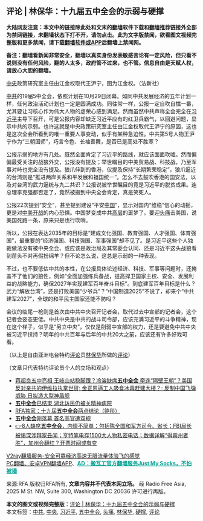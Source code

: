  <h2>评论 | 林保华：十九届五中全会的示弱与硬撑</h2> <p class="notice"><b>大陆网友注意：本文中的链接除此处和文末的<a href="https://github.com/bannedbook/fanqiang" >翻墙</a>软件下载和<a href="https://github.com/killgcd/justmysocks/blob/master/README.md">翻墙推荐</a>链接外全部为禁网链接，未翻墙状态下打不开，请勿点击。此为文字版禁闻，欲看图文视频完整版和更多禁闻，请下载<a href="https://github.com/bannedbook/fanqiang">翻墙软件或APP</a>后翻墙上禁闻网。</p><p>备注：翻墙看新闻非常安全，翻墙以真实身份发表敏感言论有一定风险，但只看不说则没有任何风险，翻的人太多，政府管不过来，也不管。信息自由是天赋人权，请放心大胆的翻墙。</b></p>  <div class="entry"> <p><a href="https://www.bannedbook.org/bnews/tag/%E4%B8%AD%E5%A4%AE/" class="st_tag internal_tag" rel="tag" title="标签 中央 下的日志">中央</a>政策研究室主任由江金权取代王沪宁，图为江金权。（法新社）</p> <p><a href="https://www.bannedbook.org/bnews/tag/%e4%b8%ad%e5%85%b1/" class="st_tag internal_tag" rel="tag" title="标签 中共 下的日志">中共</a>的19届5中全会，依照计划在10月29日闭幕。如同中共发展经济的五年计划一样，任何政治活动计划也一定是圆满成功。同往常一样，公报一定自吹自擂一番，尤其要让习核心作为伟大人物的虚荣心感到满足。然而虽然中共声称全会完全在<a href="https://www.bannedbook.org/bnews/tag/%e4%b9%a0%e8%bf%91%e5%b9%b3/" class="st_tag internal_tag" rel="tag" title="标签 习近平 下的日志">习近平</a>主导下召开，可是公报内容却缺乏习近平应有的红卫兵霸气，以回避问题，显示中共的示弱。也许这就是中央政策研究室主任由江金权取代王沪宁的原因，这也是这次全会所看到的唯一重要人事变动，似乎有某种急迫性。中共第5号人物王沪宁作为“三朝国师”，巧言令色、长袖善舞，是否已是高处不胜寒？</p>  <p>公报示弱的地方有几处。既然全面肯定了习近平的路线，就应该面面吹嘘。然而偏偏最受关注的战狼外交，公报没有提及；举世瞩目的中美贸易战、科技战，乃至军事对峙也完全没有提及。狼爪伸到的香港，仅提及保持“长期繁荣稳定”，狼爪逼近的台湾则是“推进两岸关系和平发展和祖国统一”。怎么不去鼓吹香港的国安法，以及对台湾的武力逼统与九二共识？公报说被举世瞩目的竟是习近平的脱贫成果。连总理李克强都否定了，竟然被搬到中央全会肯定，真是笑死人。</p> <p>公报22次提到“安全”，甚至提到建设“平安<span class='wp_keywordlink_affiliate'><a href="https://www.bannedbook.org/" title="中国" target="_blank">中国</a></span>”，显示对国内“维稳”信心的动摇，更是对<span class='wp_keywordlink'><a href="https://www.bannedbook.org/bnews/bookwiki/20131104/196141.html" title="《假如中美开战》" target="_blank">中美开战</a></span>的内心恐惧。中国梦变成中共<span class='wp_keywordlink_affiliate'><a href="https://www.bannedbook.org/bnews/ccpdope/" title="中共高层内幕" target="_blank">高层</a></span>的噩梦了。要迎<a href="https://www.bannedbook.org/bnews/tag/%e5%a4%b4%e7%97%9b/" class="st_tag internal_tag" rel="tag" title="标签 头痛 下的日志">头痛</a>击美国，说美国死路一条，原来只是也行吹哨。</p>  <p>所以，公报在表达2035年的目标是“建成文化强国、教育强国、人才强国、体育强国”，最重要的“经济强国、科技强国、军事强国”却不见了。是习近平这些个人独裁做法没有被中央全会、或应该是政治局及其常委会认同、还是习近平这头战狼看到苗头不对再假扮绵羊？但不论怎么说，这总是示弱的一种表现。</p> <p>不过，也不要低估中共的本性，在公报具体论述经济、科技、军事等问题时，还掩盖不了他们的狼性，例如“全面加强练兵备战，提高捍卫国家主权、安全、发展利益的战略能力，确保2027年实现建军百年奋斗目标”。到底建军百年目标是什么？武力“解放台湾”，还是打败美国“少爷兵”？“中国制造2025”不说了，却来个“中共建军2027”，全球的和平民主国家还能不防吗？</p>  <p>会议的临尾一枪则是首次由中共中央召开记者会，取代过去中宣部的记者会，这个记者会姿态更低。中共中央是中共的战斗司令部，应该充满习近平的斗争精神，现在这个样子，似乎是“另立中央”，仅仅是削弱中宣部的权力，还是要避免中共中央被习近平挟持？明年的中共百年与后年的中共20大之前，应该还有许多好戏可看。</p> <p>（以上是自由亚洲电台特约<span class='wp_keywordlink_affiliate'><a href="https://www.bannedbook.org/bnews/comments/" title="新闻评论" target="_blank">评论</a></span>员<span class='wp_keywordlink'><a href="https://www.bannedbook.org/forum10/topic383.html" title="林保华" target="_blank">林保华</a></span>所做的<a href="https://www.bannedbook.org/bnews/tag/%E8%AF%84%E8%AE%BA/" class="st_tag internal_tag" rel="tag" title="标签 评论 下的日志">评论</a>）</p>  <p>（文章只代表特约评论员个人的立场和观点）</p> <ul class='op-related-articles' title='相关阅读'> <li><a href='https://www.bannedbook.org/bnews/bannedvideo/20201102/1424464.html' target='_blank'>蒋超良五中亮相 王岐山站稳脚跟？冷溶缺席<b>五中全会</b> 牵连“隔壁王朝”？美国反对亲共的伊维拉执掌世贸; 金正恩逼工人吸食冰毒赶建大楼？; 反制中国飞弹威胁 日拟造大型神盾舰</a></li> <li><a href='https://www.bannedbook.org/bnews/comments/20201102/1424463.html' target='_blank'><b>五中全会</b>已结束 湖北访民仍被关精神病院</a></li> <li><a href='https://www.bannedbook.org/bnews/ssgc/20201102/1424461.html' target='_blank'>RFA独家：十九屆<b>五中全会</b>两点结论（鲍彤）</a></li> <li><a href='https://www.bannedbook.org/bnews/headline/20201102/1424441.html' target='_blank'><b>五中全会</b>刚落幕 首名高官遭双规</a></li> <li><a href='https://www.bannedbook.org/bnews/bannedvideo/20201102/1424271.html' target='_blank'>👉8人缺席<b>五中全会</b>，内情不简单：包括陈全国和军方司令、省长；FBI局长被揭深涉拜家丑闻；亨特笔电存1500大人物私密电话；数据详解“得宾州者胜”，加州会翻红？开票时间或有变</a></li> </ul> <p class="texttj"> <a href="https://www.bannedbook.org/forum23/topic22702.html" target="_blank">V2ray翻墙服务-安全可靠经济高速无限流量体验飞的感觉</a><br/> <a href="https://github.com/bannedbook/fanqiang/wiki/%E7%A6%81%E9%97%BB%E7%BD%91%E5%AE%89%E5%8D%93%E7%BF%BB%E5%A2%99%E6%96%B0%E9%97%BBAPP" target="_blank">PC翻墙、安卓VPN翻墙APP</a>、<span onclick="window.open('https://github.com/killgcd/justmysocks/blob/master/README.md')" style="font-weight:bold;color:#00A191;cursor:pointer;text-decoration:underline;outline:none">AD：搬瓦工官方翻墙服务Just My Socks，不怕被墙</span></p><p>来源:RFA  版权归RFA所有, <strong>文章内容并不代表本网立场。</strong>  经 Radio Free Asia, 2025 M St. NW, Suite 300, Washington DC 20036 许可进行再版。</p><a name='sharetosocial'></a>       <div><b>本文的图文或视频完整版</b>：<a href='https://www.bannedbook.org/bnews/comments/20201102/1424525.html'>评论 | 林保华：十九届五中全会的示弱与硬撑</a></div>  </div><!--END ENTRY--> <div class="postfooter"> <div>本文标签：<a href="https://www.bannedbook.org/bnews/tag/%e4%b8%ad%e5%85%b1/" rel="tag">中共</a>, <a href="https://www.bannedbook.org/bnews/tag/%E4%B8%AD%E5%A4%AE/" rel="tag">中央</a>, <a href="https://www.bannedbook.org/bnews/tag/%e4%b9%a0%e8%bf%91%e5%b9%b3/" rel="tag">习近平</a>, <a href="https://www.bannedbook.org/bnews/tag/%e4%ba%94%e4%b8%ad%e5%85%a8%e4%bc%9a/" rel="tag">五中全会</a>, <a href="https://www.bannedbook.org/bnews/tag/%e5%a4%b4%e7%97%9b/" rel="tag">头痛</a>, <a href="https://www.bannedbook.org/bnews/tag/%e6%9e%97%e4%bf%9d%e5%8d%8e/" rel="tag">林保华</a>, <a href="https://www.bannedbook.org/bnews/tag/%E7%A1%AC%E6%92%91/" rel="tag">硬撑</a>, <a href="https://www.bannedbook.org/bnews/tag/%E8%AF%84%E8%AE%BA/" rel="tag">评论</a></div>  </div><!--END POSTFOOTER--> 